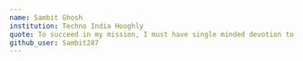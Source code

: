 ```yaml
---
name: Sambit Ghosh
institution: Techno India Hooghly
quote: To succeed in my mission, I must have single minded devotion to my goal.
github_user: Sambit287
---
```

